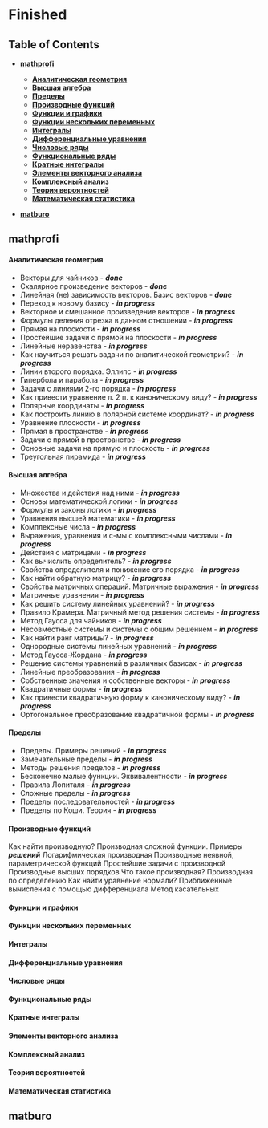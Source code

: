 # Finished

<!-- Update README.md -->

## Table of Contents

- **[mathprofi](#mathprofi)**

  - **[Аналитическая геометрия](#аналитическая-геометрия)**
  - **[Высшая алгебра](#высшая-алгебра)**
  - **[Пределы](#пределы)**
  - **[Производные функций](#производные-функций)**
  - **[Функции и графики](#функции-и-графики)**
  - **[Функции нескольких переменных](#функции-нескольких-переменных)**
  - **[Интегралы](#интегралы)**
  - **[Дифференциальные уравнения](#дифференциальные-уравнения)**
  - **[Числовые ряды](#числовые-ряды)**
  - **[Функциональные ряды](#функциональные-ряды)**
  - **[Кратные интегралы](#кратные-интегралы)**
  - **[Элементы векторного анализа](#элементы-векторного-анализа)**
  - **[Комплексный анализ](#комплексный-анализ)**
  - **[Теория вероятностей](#теория-вероятностей)**
  - **[Математическая статистика](#математическая-статистика)**

- **[matburo](#matburo)**

## mathprofi

#### Аналитическая геометрия

- Векторы для чайников - **_done_**
- Скалярное произведение векторов - **_done_**
- Линейная (не) зависимость векторов. Базис векторов - **_done_**
- Переход к новому базису - **_in progress_**
- Векторное и смешанное произведение векторов - **_in progress_**
- Формулы деления отрезка в данном отношении - **_in progress_**
- Прямая на плоскости - **_in progress_**
- Простейшие задачи с прямой на плоскости - **_in progress_**
- Линейные неравенства - **_in progress_**
- Как научиться решать задачи по аналитической геометрии? - **_in progress_**
- Линии второго порядка. Эллипс - **_in progress_**
- Гипербола и парабола - **_in progress_**
- Задачи с линиями 2-го порядка - **_in progress_**
- Как привести уравнение л. 2 п. к каноническому виду? - **_in progress_**
- Полярные координаты - **_in progress_**
- Как построить линию в полярной системе координат? - **_in progress_**
- Уравнение плоскости - **_in progress_**
- Прямая в пространстве - **_in progress_**
- Задачи с прямой в пространстве - **_in progress_**
- Основные задачи на прямую и плоскость - **_in progress_**
- Треугольная пирамида - **_in progress_**

<!-- - **[Векторы для чайников](http://mathprofi.ru/vektory_dlya_chainikov.html "Векторы для чайников")** - **Done** -->

#### Высшая алгебра

- Множества и действия над ними - **_in progress_**
- Основы математической логики - **_in progress_**
- Формулы и законы логики - **_in progress_**
- Уравнения высшей математики - **_in progress_**
- Комплексные числа - **_in progress_**
- Выражения, уравнения и с-мы с комплексными числами - **_in progress_**
- Действия с матрицами - **_in progress_**
- Как вычислить определитель? - **_in progress_**
- Свойства определителя и понижение его порядка - **_in progress_**
- Как найти обратную матрицу? - **_in progress_**
- Свойства матричных операций. Матричные выражения - **_in progress_**
- Матричные уравнения - **_in progress_**
- Как решить систему линейных уравнений? - **_in progress_**
- Правило Крамера. Матричный метод решения системы - **_in progress_**
- Метод Гаусса для чайников - **_in progress_**
- Несовместные системы и системы с общим решением - **_in progress_**
- Как найти ранг матрицы? - **_in progress_**
- Однородные системы линейных уравнений - **_in progress_**
- Метод Гаусса-Жордана - **_in progress_**
- Решение системы уравнений в различных базисах - **_in progress_**
- Линейные преобразования - **_in progress_**
- Собственные значения и собственные векторы - **_in progress_**
- Квадратичные формы - **_in progress_**
- Как привести квадратичную форму к каноническому виду? - **_in progress_**
- Ортогональное преобразование квадратичной формы - **_in progress_**

#### Пределы

- Пределы. Примеры решений - **_in progress_**
- Замечательные пределы - **_in progress_**
- Методы решения пределов - **_in progress_**
- Бесконечно малые функции. Эквивалентности - **_in progress_**
- Правила Лопиталя - **_in progress_**
- Сложные пределы - **_in progress_**
- Пределы последовательностей - **_in progress_**
- Пределы по Коши. Теория - **_in progress_**

#### Производные функций

Как найти производную?
Производная сложной функции. Примеры **_решений_**
Логарифмическая производная
Производные неявной, параметрической функций
Простейшие задачи с производной
Производные высших порядков
Что такое производная?
Производная по определению
Как найти уравнение нормали?
Приближенные вычисления с помощью дифференциала
Метод касательных

#### Функции и графики

#### Функции нескольких переменных

#### Интегралы

#### Дифференциальные уравнения

#### Числовые ряды

#### Функциональные ряды

#### Кратные интегралы

#### Элементы векторного анализа

#### Комплексный анализ

#### Теория вероятностей

#### Математическая статистика

## matburo

<!-- > **_Tools: Python, PIL, scikit-learn, NumPy, Pandas, Seaborn, Matplotlib_** -->
